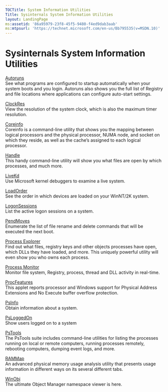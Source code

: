 ```yaml
---
TOCTitle: System Information Utilities 
Title: Sysinternals System Information Utilities 
layout: LandingPage
ms:assetid: '86a95979-23f8-45f5-9480-f4ed9dab3aab'
ms:mtpsurl: 'https://technet.microsoft.com/en-us/Bb795535(v=MSDN.10)'
---
```


Sysinternals System Information Utilities
=========================================

[Autoruns](autoruns.md)  
See what programs are configured to startup automatically when your
system boots and you login. Autoruns also shows you the full list of
Registry and file locations where applications can configure auto-start
settings.

[ClockRes](clockres.md)  
View the resolution of the system clock, which is also the maximum timer
resolution.

[Coreinfo](coreinfo.md)  
Coreinfo is a command-line utility that shows you the mapping between
logical processors and the physical processor, NUMA node, and socket on
which they reside, as well as the cache’s assigned to each logical
processor.

[Handle](handle.md)  
This handy command-line utility will show you what files are open by
which processes, and much more.

[LiveKd](livekd.md)  
Use Microsoft kernel debuggers to examine a live system.

[LoadOrder](loadorder.md)  
See the order in which devices are loaded on your WinNT/2K system.

[LogonSessions](logonsessions.md)  
List the active logon sessions on a system.

[PendMoves](pendmoves.md)  
Enumerate the list of file rename and delete commands that will be
executed the next boot.

[Process Explorer](process-explorer.md)  
Find out what files, registry keys and other objects processes have
open, which DLLs they have loaded, and more. This uniquely powerful
utility will even show you who owns each process.

[Process Monitor](procmon.md)  
Monitor file system, Registry, process, thread and DLL activity in
real-time.

[ProcFeatures](procfeatures.md)  
This applet reports processor and Windows support for Physical Address
Extensions and No Execute buffer overflow protection.

[PsInfo](psinfo.md)  
Obtain information about a system.

[PsLoggedOn](psloggedon.md)  
Show users logged on to a system

[PsTools](pstools.md)  
The PsTools suite includes command-line utilities for listing the
processes running on local or remote computers, running processes
remotely, rebooting computers, dumping event logs, and more.

[RAMMap](rammap.md)  
An advanced physical memory usage analysis utility that presents usage
information in different ways on its several different tabs.

[WinObj](winobj.md)  
The ultimate Object Manager namespace viewer is here.